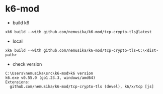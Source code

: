 # k6-mod

- build k6
```
xk6 build --with github.com/nemusika/k6-mod/tcp-crypto-tls@latest
```
- local
```
xk6 build --with github.com/nemusika/k6-mod/tcp-crypto-tls=C:\<dist-path>
```
- check version
```
C:\Users\nemusika\src\k6-mod>k6 version
k6.exe v0.55.0 (go1.23.3, windows/amd64)
Extensions:
  github.com/nemusika/k6-mod/tcp-crypto-tls (devel), k6/x/tcp [js]

```
